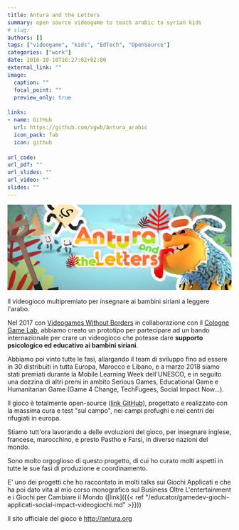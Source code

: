 ```yaml
---
title: Antura and the Letters
summary: open source videogame to teach arabic to syrian kids
# slug: 
authors: []
tags: ["videogame", "kids", "EdTech", "OpenSource"]
categories: ["work"]
date: 2016-10-10T16:27:02+02:00
external_link: ""
image:
  caption: ""
  focal_point: ""
  preview_only: true

links:
- name: GitHub
  url: https://github.com/vgwb/Antura_arabic
  icon_pack: fab
  icon: github

url_code:
url_pdf: ""
url_slides: ""
url_video: ""
slides: ""
---
```


![](antura_featured.jpg)

Il videogioco multipremiato per insegnare ai bambini siriani a leggere l'arabo.

Nel 2017 con [Videogames Without Borders](https://www.vgwb.org) in collaborazione con il [Cologne Game Lab,](http://www.colognegamelab.de/) abbiamo creato un prototipo per partecipare ad un bando internazionale per crare un videogioco che potesse dare **supporto psicologico ed educativo ai bambini siriani**. 

Abbiamo poi vinto tutte le fasi, allargando il team di sviluppo fino ad essere in 30 distribuiti in tutta Europa, Marocco e Libano, e a marzo 2018 siamo stati premiati durante la Mobile Learning Week dell'UNESCO, e in seguito una dozzina di altri premi in ambito Serious Games, Educational Game e Humanitarian Game (Game 4 Change, TechFugees, Social Impact Now...).

Il gioco è totalmente open-source ([link GitHub](https://github.com/vgwb/Antura_arabic)), progettato e realizzato con la massima cura e test "sul campo", nei campi profughi e nei centri dei rifugiati in europa.

Stiamo tutt'ora lavorando a delle evoluzioni del gioco, per insegnare inglese, francese, marocchino, e presto Pastho e Farsi, in diverse nazioni del mondo.

Sono molto orgoglioso di questo progetto, di cui ho curato molti aspetti in tutte le sue fasi di produzione e coordinamento.

E' uno dei progetti che ho raccontato in molti talks sui Giochi Applicati e che ha poi dato vita al mio corso monografico sul Business Oltre L'entertainment e i Giochi per Cambiare il Mondo ([link]({{< ref "/educator/gamedev-giochi-applicati-social-impact-videogiochi.md" >}}))

Il sito ufficiale del gioco è <http://antura.org>
